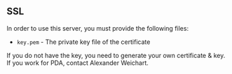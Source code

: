 ## SSL

In order to use this server, you must provide the following files:

- `key.pem` - The private key file of the certificate

If you do not have the key, you need to generate your own certificate & key.
If you work for PDA, contact Alexander Weichart.
